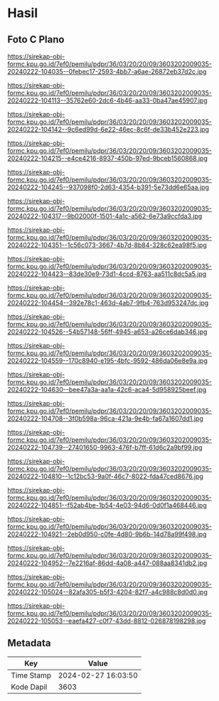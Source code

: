 # Hasil

## Foto C Plano

https://sirekap-obj-formc.kpu.go.id/7ef0/pemilu/pdpr/36/03/20/20/09/3603202009035-20240222-104035--0febec17-2593-4bb7-a6ae-26872eb37d2c.jpg

https://sirekap-obj-formc.kpu.go.id/7ef0/pemilu/pdpr/36/03/20/20/09/3603202009035-20240222-104113--35762e60-2dc6-4b46-aa33-0ba47ae45907.jpg

https://sirekap-obj-formc.kpu.go.id/7ef0/pemilu/pdpr/36/03/20/20/09/3603202009035-20240222-104142--9c6ed99d-6e22-46ec-8c6f-de33b452e223.jpg

https://sirekap-obj-formc.kpu.go.id/7ef0/pemilu/pdpr/36/03/20/20/09/3603202009035-20240222-104215--e4ce4216-8937-450b-97ed-9bceb1560868.jpg

https://sirekap-obj-formc.kpu.go.id/7ef0/pemilu/pdpr/36/03/20/20/09/3603202009035-20240222-104245--937098f0-2d63-4354-b391-5e73dd6e65aa.jpg

https://sirekap-obj-formc.kpu.go.id/7ef0/pemilu/pdpr/36/03/20/20/09/3603202009035-20240222-104317--9b02000f-1501-4a1c-a562-6e73a9ccfda3.jpg

https://sirekap-obj-formc.kpu.go.id/7ef0/pemilu/pdpr/36/03/20/20/09/3603202009035-20240222-104351--1c56c073-3667-4b7d-8b84-328c62ea98f5.jpg

https://sirekap-obj-formc.kpu.go.id/7ef0/pemilu/pdpr/36/03/20/20/09/3603202009035-20240222-104423--83de30e9-73d1-4ccd-8763-aa511c8dc5a5.jpg

https://sirekap-obj-formc.kpu.go.id/7ef0/pemilu/pdpr/36/03/20/20/09/3603202009035-20240222-104454--392e78c1-463d-4ab7-9fb4-763d953247dc.jpg

https://sirekap-obj-formc.kpu.go.id/7ef0/pemilu/pdpr/36/03/20/20/09/3603202009035-20240222-104526--54b57148-56ff-4945-a653-a26ce6dab346.jpg

https://sirekap-obj-formc.kpu.go.id/7ef0/pemilu/pdpr/36/03/20/20/09/3603202009035-20240222-104559--170c8940-e195-4bfc-9592-486da06e8e9a.jpg

https://sirekap-obj-formc.kpu.go.id/7ef0/pemilu/pdpr/36/03/20/20/09/3603202009035-20240222-104630--bee47a3a-aa1a-42c6-aca4-5d958925beef.jpg

https://sirekap-obj-formc.kpu.go.id/7ef0/pemilu/pdpr/36/03/20/20/09/3603202009035-20240222-104708--3f0b598a-96ca-421a-9e4b-fa67a1607dd1.jpg

https://sirekap-obj-formc.kpu.go.id/7ef0/pemilu/pdpr/36/03/20/20/09/3603202009035-20240222-104739--27401650-9963-476f-b7ff-61d6c2a9bf99.jpg

https://sirekap-obj-formc.kpu.go.id/7ef0/pemilu/pdpr/36/03/20/20/09/3603202009035-20240222-104810--1c12bc53-9a0f-46c7-8022-fda47ced8676.jpg

https://sirekap-obj-formc.kpu.go.id/7ef0/pemilu/pdpr/36/03/20/20/09/3603202009035-20240222-104851--f52ab4be-1b54-4e03-94d6-0d0f1a468446.jpg

https://sirekap-obj-formc.kpu.go.id/7ef0/pemilu/pdpr/36/03/20/20/09/3603202009035-20240222-104921--2eb0d950-c0fe-4d80-9b6b-14d78a99f498.jpg

https://sirekap-obj-formc.kpu.go.id/7ef0/pemilu/pdpr/36/03/20/20/09/3603202009035-20240222-104952--7e2216af-86dd-4a08-a447-088aa8341db2.jpg

https://sirekap-obj-formc.kpu.go.id/7ef0/pemilu/pdpr/36/03/20/20/09/3603202009035-20240222-105024--82afa305-b5f3-4204-82f7-a4c988c8d0d0.jpg

https://sirekap-obj-formc.kpu.go.id/7ef0/pemilu/pdpr/36/03/20/20/09/3603202009035-20240222-105053--eaefa427-c0f7-43dd-8812-026878198298.jpg


## Metadata

| Key        | Value               |
| ---------- | ------------------- |
| Time Stamp | 2024-02-27 16:03:50 |
| Kode Dapil | 3603                |



